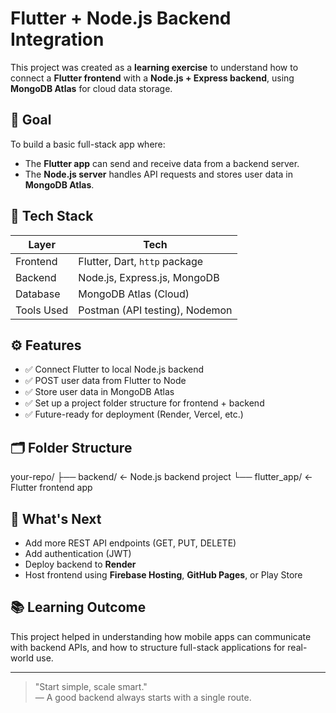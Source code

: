 # Flutter + Node.js Backend Integration

This project was created as a **learning exercise** to understand how to connect a **Flutter frontend** with a **Node.js + Express backend**, using **MongoDB Atlas** for cloud data storage.

## 🎯 Goal

To build a basic full-stack app where:
- The **Flutter app** can send and receive data from a backend server.
- The **Node.js server** handles API requests and stores user data in **MongoDB Atlas**.

## 🧱 Tech Stack

| Layer        | Tech                            |
|--------------|----------------------------------|
| Frontend     | Flutter, Dart, `http` package    |
| Backend      | Node.js, Express.js, MongoDB     |
| Database     | MongoDB Atlas (Cloud)            |
| Tools Used   | Postman (API testing), Nodemon |

## ⚙️ Features

- ✅ Connect Flutter to local Node.js backend
- ✅ POST user data from Flutter to Node
- ✅ Store user data in MongoDB Atlas
- ✅ Set up a project folder structure for frontend + backend
- ✅ Future-ready for deployment (Render, Vercel, etc.)

## 🗂️ Folder Structure

your-repo/
├── backend/ ← Node.js backend project
└── flutter_app/ ← Flutter frontend app


## 🚀 What's Next

- Add more REST API endpoints (GET, PUT, DELETE)
- Add authentication (JWT)
- Deploy backend to **Render**
- Host frontend using **Firebase Hosting**, **GitHub Pages**, or Play Store

## 📚 Learning Outcome

This project helped in understanding how mobile apps can communicate with backend APIs, and how to structure full-stack applications for real-world use.

---

> "Start simple, scale smart."  
> — A good backend always starts with a single route.

